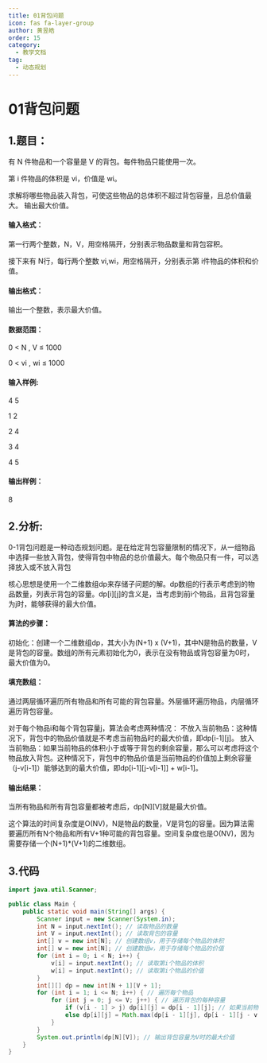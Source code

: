 ```yaml
---
title: 01背包问题
icon: fas fa-layer-group
author: 黄昱皓
order: 15
category:
  - 教学文档
tag:
  - 动态规划
---
```

# 01背包问题

## 1.题目：

有 N 件物品和一个容量是 V 的背包。每件物品只能使用一次。

第 i 件物品的体积是 vi，价值是 wi。

求解将哪些物品装入背包，可使这些物品的总体积不超过背包容量，且总价值最大。
输出最大价值。


#### 输入格式：

第一行两个整数，N，V，用空格隔开，分别表示物品数量和背包容积。

接下来有 N行，每行两个整数 vi,wi，用空格隔开，分别表示第 i件物品的体积和价值。

#### 输出格式：
输出一个整数，表示最大价值。


#### 数据范围：

0 < N , V ≤ 1000

0 < vi , wi ≤ 1000

#### 输入样例:
4 5

1 2

2 4

3 4

4 5

#### 输出样例：
8


## 2.分析:

0-1背包问题是一种动态规划问题。是在给定背包容量限制的情况下，从一组物品中选择一些放入背包，使得背包中物品的总价值最大。每个物品只有一件，可以选择放入或不放入背包

核心思想是使用一个二维数组dp来存储子问题的解。dp数组的行表示考虑到的物品数量，列表示背包的容量。dp[i][j]的含义是，当考虑到前i个物品，且背包容量为j时，能够获得的最大价值。


#### 算法的步骤：

初始化：创建一个二维数组dp，其大小为(N+1) x (V+1)，其中N是物品的数量，V是背包的容量。数组的所有元素初始化为0，表示在没有物品或背包容量为0时，最大价值为0。


#### 填充数组：
通过两层循环遍历所有物品和所有可能的背包容量。外层循环遍历物品，内层循环遍历背包容量。

对于每个物品i和每个背包容量j，算法会考虑两种情况：
不放入当前物品：这种情况下，背包中的物品价值就是不考虑当前物品时的最大价值，即dp[i-1][j]。
放入当前物品：如果当前物品的体积小于或等于背包的剩余容量，那么可以考虑将这个物品放入背包。这种情况下，背包中的物品价值是当前物品的价值加上剩余容量（j-v[i-1]）能够达到的最大价值，即dp[i-1][j-v[i-1]] + w[i-1]。

#### 输出结果：
当所有物品和所有背包容量都被考虑后，dp[N][V]就是最大价值。

这个算法的时间复杂度是O(NV)，N是物品的数量，V是背包的容量。因为算法需要遍历所有N个物品和所有V+1种可能的背包容量。空间复杂度也是O(NV)，因为需要存储一个(N+1)*(V+1)的二维数组。

## 3.代码
```java
import java.util.Scanner; 

public class Main { 
    public static void main(String[] args) { 
        Scanner input = new Scanner(System.in); 
        int N = input.nextInt(); // 读取物品的数量
        int V = input.nextInt(); // 读取背包的容量
        int[] v = new int[N]; // 创建数组v，用于存储每个物品的体积
        int[] w = new int[N]; // 创建数组w，用于存储每个物品的价值
        for (int i = 0; i < N; i++) { 
            v[i] = input.nextInt(); // 读取第i个物品的体积
            w[i] = input.nextInt(); // 读取第i个物品的价值
        }
        int[][] dp = new int[N + 1][V + 1]; 
        for (int i = 1; i <= N; i++) { // 遍历每个物品
            for (int j = 0; j <= V; j++) { // 遍历背包的每种容量
                if (v[i - 1] > j) dp[i][j] = dp[i - 1][j]; // 如果当前物品体积大于背包容量，则不能放入，取上一行的值
                else dp[i][j] = Math.max(dp[i - 1][j], dp[i - 1][j - v[i - 1]] + w[i - 1]); // 否则，考虑放入或不放入当前物品，取两者的最大值
            }
        }
        System.out.println(dp[N][V]); // 输出背包容量为V时的最大价值
    }
}

```

